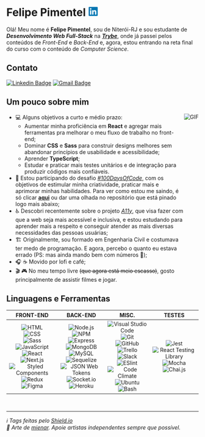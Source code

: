 # Felipe Pimentel <a href="https://www.linkedin.com/in/felipe-pimentel-web-dev/" target="_blank"><img height="25" src="https://raw.githubusercontent.com/devicons/devicon/7a4ca8aa871d6dca81691e018d31eed89cb70a76/icons/linkedin/linkedin-original.svg"></a>

Olá! Meu nome é **Felipe Pimentel**, sou de Niterói-RJ e sou estudante de ***Desenvolvimento Web Full-Stack*** na ***[Trybe](https://www.betrybe.com/)***, onde já passei pelos conteúdos de *Front-End* e *Back-End* e, agora, estou entrando na reta final do curso com o conteúdo de *Computer Science*.

## Contato

[![Linkedin Badge](https://img.shields.io/badge/-LinkedIn-0A66C2?style=for-the-badge&logo=Linkedin&logoColor=white&link=https://www.linkedin.com/in/felipe-pimentel-web-dev/)](https://www.linkedin.com/in/felipe-pimentel-web-dev/)
[![Gmail Badge](https://img.shields.io/badge/-Email-EA4335?style=for-the-badge&logo=Gmail&logoColor=white&link=mailto:lipe.pimentel89@gmail.com)](mailto:lipe.pimentel89@gmail.com)

## Um pouco sobre mim

<a href="https://mienar.tumblr.com/post/629253134272921600/all-these-late-nights-instagram-twitter-shop" target="_blank"><img align="right" height=400 alt="GIF" src="https://64.media.tumblr.com/fe6d6866c5f3902586116f472a2ab20f/921683666be3fa68-8a/s540x810/90260b81c89a1cc7d3f0bdabf9096d7530e3f83d.gifv" /></a>

- 💻 Alguns objetivos a curto e médio prazo:
  - Aumentar minha proficiência em **React** e agregar mais ferramentas pra melhorar o meu fluxo de trabalho no front-end;
  - Dominar **CSS** e **Sass** para construir designs melhores sem abandonar princípios de usabilidade e acessibilidade;
  - Aprender **TypeScript**;
  - Estudar e praticar mais testes unitários e de integração para produzir códigos mais confiáveis.
- 💯 Estou participando do desafio <a href="https://www.100daysofcode.com" target="_blank">*#100DaysOfCode*</a>, com os objetivos de estimular minha criatividade, praticar mais e aprimorar minhas habilidades. Para ver como estou me saindo, é só clicar <a href="https://100-days-of-code-felipe-pimentel.vercel.app" target="_blank">**aqui**</a> ou dar uma olhada no repositório que está pinado logo mais abaixo;
- ♿ Descobri recentemente sobre o projeto <a href="https://www.a11yproject.com" target="_blank">*A11y*</a>, que visa fazer com que a web seja mais acessível e inclusiva, e estou estudando para aprender mais a respeito e conseguir atender as mais diversas necessidades das pessoas usuárias;
- :building_construction: Originalmente, sou formado em Engenharia Civil e costumava ter medo de programação. E agora, percebo o quanto eu estava errado (PS: mas ainda mando bem com números 🔢);
- 🎧 ☕ Movido por lofi e café;
- 🎬 🎮 No meu tempo livre ~~(que agora está meio escasso)~~, gosto principalmente de assistir filmes e jogar.

## Linguagens e Ferramentas

<table align=center>
  <thead>
    <th>FRONT-END</th>
    <th>BACK-END</th>
    <th>MISC.</th>
    <th>TESTES</th>
  </thead>
  <tbody>
    <td align=center>
      <img src="https://img.shields.io/badge/html5-E34F26.svg?style=for-the-badge&logo=html5&logoColor=white" alt="HTML"><br>
      <img src="https://img.shields.io/badge/css3-1572B6.svg?style=for-the-badge&logo=css3&logoColor=white" alt="CSS"><br>
      <img src="https://img.shields.io/badge/sass-CC6699.svg?style=for-the-badge&logo=sass&logoColor=white" alt="Sass"><br>
      <img src="https://img.shields.io/badge/javascript-333.svg?style=for-the-badge&logo=javascript&logoColor=F7DF1E" alt="JavaScript"><br>
      <img src="https://img.shields.io/badge/react-222.svg?style=for-the-badge&logo=react&logoColor=61DAFB" alt="React"><br>
      <img src="https://img.shields.io/badge/next.js-000000.svg?style=for-the-badge&logo=nextdotjs&logoColor=white" alt="Next.js"><br>
      <img src="https://img.shields.io/badge/styled%20components-DB7093.svg?style=for-the-badge&logo=styled-components&logoColor=white" alt="Styled Components"><br>
      <img src="https://img.shields.io/badge/redux-764ABC.svg?style=for-the-badge&logo=redux&logoColor=white" alt="Redux"><br>
      <img src="https://img.shields.io/badge/figma-F24E1E.svg?style=for-the-badge&logo=figma&logoColor=white" alt="Figma">
    </td>
    <td align=center>
      <img src="https://img.shields.io/badge/node.js-339933.svg?style=for-the-badge&logo=nodedotjs&logoColor=white" alt="Node.js"><br>
      <img src="https://img.shields.io/badge/npm-CB3837.svg?style=for-the-badge&logo=npm&logoColor=white" alt="NPM"><br>
      <img src="https://img.shields.io/badge/express-000000.svg?style=for-the-badge&logo=express&logoColor=white" alt="Express"><br>
      <img src="https://img.shields.io/badge/mongoDB-47A248.svg?style=for-the-badge&logo=mongodb&logoColor=white" alt="MongoDB"><br>
      <img src="https://img.shields.io/badge/mysql-4479A1.svg?style=for-the-badge&logo=mysql&logoColor=white" alt="MySQL"><br>
      <img src="https://img.shields.io/badge/sequelize-52B0E7.svg?style=for-the-badge&logo=sequelize&logoColor=white" alt="Sequelize"><br>
      <img src="https://img.shields.io/badge/jwt-000.svg?style=for-the-badge&logo=jsonwebtokens&logoColor=white" alt="JSON Web Tokens"><br>
      <img src="https://img.shields.io/badge/socket.io-010101.svg?style=for-the-badge&logo=socketdotio&logoColor=white" alt="Socket.io"><br>
      <img src="https://img.shields.io/badge/heroku-430098.svg?style=for-the-badge&logo=heroku&logoColor=white" alt="Heroku">
    </td>
    <td align=center>
      <img src="https://img.shields.io/badge/vs%20code-007ACC.svg?style=for-the-badge&logo=visualstudiocode&logoColor=white" alt="Visual Studio Code"><br>
      <img src="https://img.shields.io/badge/git-F05032.svg?style=for-the-badge&logo=git&logoColor=white" alt="Git"><br>
      <img src="https://img.shields.io/badge/github-181717.svg?style=for-the-badge&logo=github&logoColor=white" alt="GitHub"><br>
      <img src="https://img.shields.io/badge/trello-0052CC.svg?style=for-the-badge&logo=trello&logoColor=white" alt="Trello"><br>
      <img src="https://img.shields.io/badge/slack-4A154B.svg?style=for-the-badge&logo=slack&logoColor=white" alt="Slack"><br>
      <img src="https://img.shields.io/badge/eslint-4B32C3.svg?style=for-the-badge&logo=eslint&logoColor=white" alt="ESlint"><br>
      <img src="https://img.shields.io/badge/code%20climate-000.svg?style=for-the-badge&logo=codeclimate&logoColor=white" alt="Code Climate"><br>
      <img src="https://img.shields.io/badge/ubuntu-E95420.svg?style=for-the-badge&logo=ubuntu&logoColor=white" alt="Ubuntu"><br>
      <img src="https://img.shields.io/badge/bash-4EAA25.svg?style=for-the-badge&logo=gnubash&logoColor=white" alt="Bash">
    </td>
    <td align=center>
      <img src="https://img.shields.io/badge/jest-C21325.svg?style=for-the-badge&logo=jest&logoColor=white" alt="Jest"><br>
      <img src="https://img.shields.io/badge/testing%20library-E33332.svg?style=for-the-badge&logo=testinglibrary&logoColor=white" alt="React Testing Library"><br>
      <img src="https://img.shields.io/badge/mocha-8D6748.svg?style=for-the-badge&logo=mocha&logoColor=white" alt="Mocha"><br>
      <img src="https://img.shields.io/badge/chai-A30701.svg?style=for-the-badge&logo=chai&logoColor=white" alt="Chai.js">
    </td>
  </tbody>
</table>

<br>

---

*:information_source: Tags feitas pelo <a href="https://shields.io" target="_blank">Shield.io</a>*<br>
*:art: Arte de <a href="https://mienar.com" target="_blank">mienar</a>. Apoie artistas independentes sempre que possível.*
